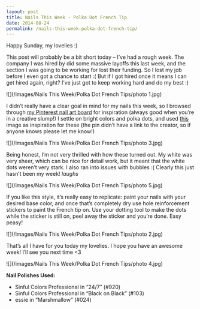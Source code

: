 ```yaml
---
layout: post
title: Nails This Week - Polka Dot French Tip
date: 2014-08-24
permalink: /nails-this-week-polka-dot-french-tip/
---
```


Happy Sunday, my lovelies :)

This post will probably be a bit short today – I’ve had a rough week. The company I was hired by did some massive layoffs this last week, and the section I was going to be working for lost their funding. So I lost my job before I even got a chance to start :( But if I got hired once it means I can get hired again, right? I’ve just got to keep working hard and do my best :)

![](/images/Nails This Week/Polka Dot French Tips/photo 1.jpg)

I didn’t really have a clear goal in mind for my nails this week, so I browsed through [my Pinterest nail art board](http://www.pinterest.com/thedragonbabe/nail-art/) for inspiration (always good when you’re in a creative slump!) I settle on bright colors and polka dots, and used [this](http://media-cache-ec0.pinimg.com/originals/5c/88/cd/5c88cdb2d6ae7cd9d6ad6ac495b75448.jpg) image as inspiration for these (the pin didn’t have a link to the creator, so if anyone knows please let me know!)

![](/images/Nails This Week/Polka Dot French Tips/photo 3.jpg)

Being honest, I’m not very thrilled with how these turned out. My white was very sheer, which can be nice for detail work, but it meant that the white dots weren’t very stark. I also ran into issues with bubbles :( Clearly this just hasn’t been my week! *laughs*

![](/images/Nails This Week/Polka Dot French Tips/photo 5.jpg)

If you like this style, it’s really easy to replicate: paint your nails with your desired base color, and once that’s completely dry use hole reinforcement stickers to paint the French tip on. Use your dotting tool to make the dots while the sticker is still on, peel away the sticker and you’re done. Easy peasy!

![](/images/Nails This Week/Polka Dot French Tips/photo 2.jpg)

That’s all I have for you today my lovelies. I hope you have an awesome week! I’ll see you next time <3

![](/images/Nails This Week/Polka Dot French Tips/photo 4.jpg)

**Nail Polishes Used:**

- Sinful Colors Professional in “24/7″ (#920)
- Sinful Colors Professional in “Black on Black” (#103)
- essie in “Marshmallow” (#024)